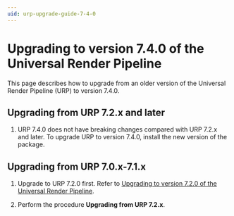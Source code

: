 ```yaml
---
uid: urp-upgrade-guide-7-4-0
---
```

# Upgrading to version 7.4.0 of the Universal Render Pipeline

This page describes how to upgrade from an older version of the Universal Render Pipeline (URP) to version 7.4.0.

## Upgrading from URP 7.2.x and later

1. URP 7.4.0 does not have breaking changes compared with URP 7.2.x and later. To upgrade URP to version 7.4.0, install the new version of the package.

## Upgrading from URP 7.0.x-7.1.x

1. Upgrade to URP 7.2.0 first. Refer to [Upgrading to version 7.2.0 of the Universal Render Pipeline](upgrade-guide-7-2-0.md).

2. Perform the procedure **Upgrading from URP 7.2.x**.
